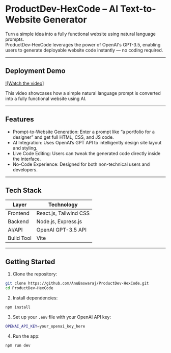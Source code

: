 # ProductDev-HexCode – AI Text-to-Website Generator

Turn a simple idea into a fully functional website using natural language prompts.  
ProductDev-HexCode leverages the power of OpenAI's GPT-3.5, enabling users to generate deployable website code instantly — no coding required.

---
## Deployment Demo
[![Watch the video]](https://drive.google.com/file/d/1u7H21_JPEXPikhZIHyn5JmSdhzO69TOe/view?usp=drive_link)

 This video showcases how a simple natural language prompt is converted into a fully functional website using AI.
 
---
## Features

- Prompt-to-Website Generation: Enter a prompt like “a portfolio for a designer” and get full HTML, CSS, and JS code.
- AI Integration: Uses OpenAI’s GPT API to intelligently design site layout and styling.
- Live Code Editing: Users can tweak the generated code directly inside the interface.
- No-Code Experience: Designed for both non-technical users and developers.

---

## Tech Stack

| Layer      | Technology                |
|------------|----------------------------|
| Frontend   | React.js, Tailwind CSS     |
| Backend    | Node.js, Express.js        |
| AI/API     | OpenAI GPT-3.5 API         |
| Build Tool | Vite                       |

---

## Getting Started

1. Clone the repository:
```bash
git clone https://github.com/AnuBaswaraj/ProductDev-HexCode.git
cd ProductDev-HexCode
```
2. Install dependencies:
```bash
npm install
```
3. Set up your `.env` file with your OpenAI API key:
```bash
OPENAI_API_KEY=your_openai_key_here
```
4. Run the app:
```bash
npm run dev
```

